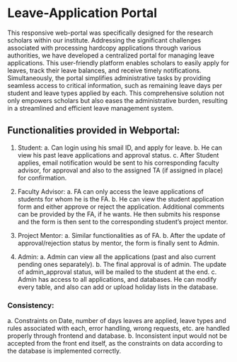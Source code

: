 # Leave-Application Portal
This responsive web-portal was specifically designed for the research scholars within our institute. Addressing the significant challenges associated with processing
hardcopy applications through various authorities, we have developed a centralized portal for managing leave applications. This user-friendly platform enables scholars to easily apply for leaves, track their leave balances, and receive timely notifications. Simultaneously, the portal simplifies administrative tasks by providing seamless access to critical information, such as remaining leave days per student and leave types applied by each. This comprehensive solution not only empowers scholars but also eases the administrative burden, resulting in a streamlined and efficient leave management system.

## Functionalities provided in Webportal:
1. Student:
a. Can login using his smail ID, and apply for leave.
b. He can view his past leave applications and approval status.
c. After Student applies, email notification would be sent to his corresponding faculty advisor, for approval and also to the assigned TA (if assigned in place) for confirmation.

2. Faculty Advisor:
a. FA can only access the leave applications of students for whom he is the FA.
b. He can view the student application form and either approve or reject the application. Additional comments can be provided by the FA, if he wants. He then submits his response and the form is then sent to the corresponding student’s project mentor.

3. Project Mentor:
a. Similar functionalities as of FA.
b. After the update of approval/rejection status by mentor, the form is finally sent to Admin.

4. Admin:
a. Admin can view all the applications (past and also current pending ones separately).
b. The final approval is of admin. The update of admin_approval status, will be mailed to the student at the end.
c. Admin has access to all applications, and databases. He can modify every table, and also can add or upload holiday lists in the database.

### Consistency:
a. Constraints on Date, number of days leaves are applied, leave types and rules associated with each, error handling, wrong requests, etc. are handled properly through frontend and database.
b. Inconsistent input would not be accepted from the front end itself, as the constraints on data according to the database is implemented correctly.

